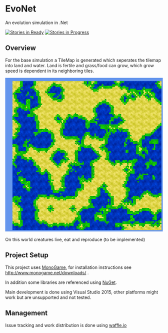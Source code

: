 # EvoNet

An evolution simulation in .Net

[![Stories in Ready](https://badge.waffle.io/pampersrocker/EvoNet.svg?label=ready&title=Ready)](http://waffle.io/pampersrocker/EvoNet)
[![Stories in Progress](https://badge.waffle.io/pampersrocker/EvoNet.svg?label=In%20Progress&title=In%20Progress)](http://waffle.io/pampersrocker/EvoNet)

## Overview

For the base simulation a TileMap is generated which seperates the tilemap into land and water.
Land is fertile and grass/food can grow, which grow speed is dependent in its neighboring tiles.

![TileMap](docs/TileMap.PNG)

On this world creatures live, eat and reproduce (to be implemented)

## Project Setup

This project uses [MonoGame](http://www.monogame.net/), for installation instructions see http://www.monogame.net/downloads/ .

In addition some libraries are referenced using [NuGet](https://www.nuget.org/).

Main development is done using Visual Studio 2015, other platforms might work but are unsupported and not tested.

## Management

Issue tracking and work distribution is done using [waffle.io](https://waffle.io/pampersrocker/EvoNet)
